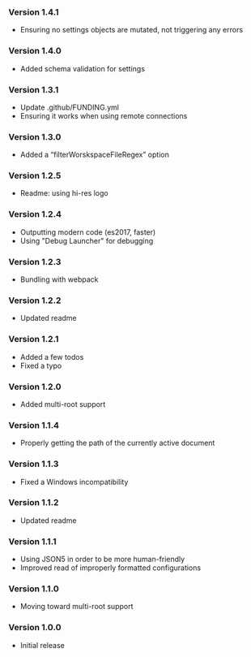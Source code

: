 ### Version 1.4.1
- Ensuring no settings objects are mutated, not triggering any errors

### Version 1.4.0
- Added schema validation for settings

### Version 1.3.1
- Update .github/FUNDING.yml
- Ensuring it works when using remote connections

### Version 1.3.0
- Added a “filterWorskspaceFileRegex” option

### Version 1.2.5
- Readme: using hi-res logo

### Version 1.2.4
- Outputting modern code (es2017, faster)
- Using "Debug Launcher" for debugging

### Version 1.2.3
- Bundling with webpack

### Version 1.2.2
- Updated readme

### Version 1.2.1
- Added a few todos
- Fixed a typo

### Version 1.2.0
- Added multi-root support

### Version 1.1.4
- Properly getting the path of the currently active document

### Version 1.1.3
- Fixed a Windows incompatibility

### Version 1.1.2
- Updated readme

### Version 1.1.1
- Using JSON5 in order to be more human-friendly
- Improved read of improperly formatted configurations

### Version 1.1.0
- Moving toward multi-root support

### Version 1.0.0
- Initial release
